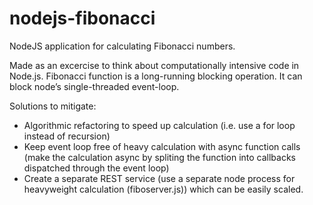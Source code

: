 # nodejs-fibonacci
NodeJS application for calculating Fibonacci numbers.

Made as an excercise to think about computationally intensive code in Node.js.
Fibonacci function is a long-running blocking operation. It can block node’s single-threaded event-loop.

Solutions to mitigate:
* Algorithmic refactoring to speed up calculation (i.e. use a for loop instead of recursion)
* Keep event loop free of heavy calculation with async function calls (make the calculation async by spliting the function into callbacks dispatched through the event loop)
* Create a separate REST service (use a separate node process for heavyweight calculation (fiboserver.js)) which can be easily scaled.


